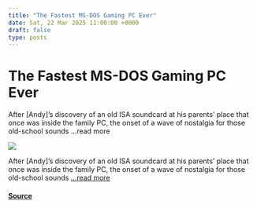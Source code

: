 ```yaml
---
title: "The Fastest MS-DOS Gaming PC Ever"
date: Sat, 22 Mar 2025 11:00:00 +0000
draft: false
type: posts
---
```

# The Fastest MS-DOS Gaming PC Ever





After [Andy]&#8217;s discovery of an old ISA soundcard at his parents&#8217; place that once was inside the family PC, the onset of a wave of nostalgia for those old-school sounds &#8230;read more

![](https://hackaday.com/wp-content/uploads/2025/03/fastest_ms-dos_pc_the_rasteri_youtube.jpg?w=800)

After \[Andy\]’s discovery of an old ISA soundcard at his parents’ place that once was inside the family PC, the onset of a wave of nostalgia for those old-school sounds […read more](https://hackaday.com/2025/03/22/the-fastest-ms-dos-gaming-pc-ever/)

#### [Source](https://hackaday.com/2025/03/22/the-fastest-ms-dos-gaming-pc-ever/)

